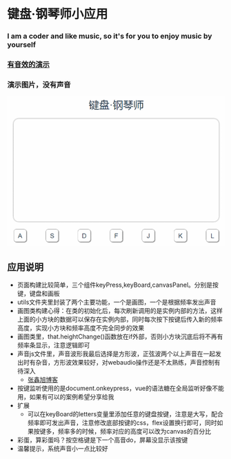 # 键盘·钢琴师小应用
### I am a coder and like music, so it's for you to enjoy music by yourself

### [有音效的演示](https://seven-share.github.io/pianoByKeyboard/dist/index.html)
### 演示图片，没有声音
![](./GIF.gif)
## 应用说明
- 页面构建比较简单，三个组件keyPress,keyBoard,canvasPanel。分别是按键，键盘和画板
- utils文件夹里封装了两个主要功能，一个是画图，一个是根据频率发出声音
- 画图类构建心得：在类的初始化后，每次刷新调用的是实例内部的方法，这样上面的小方块的数据可以保存在实例内部，同时每次按下按键后传入新的频率高度，实现小方块和频率高度不完全同步的效果
- 画图类里，that.heightChange()函数放在if外部，否则小方块沉底后将不再有频率条显示，注意逻辑即可
- 声音js文件里，声音波形我最后选择是方形波，正弦波两个以上声音在一起发出时有杂音，方形波效果较好，对webaudio操作还是不太熟练，声音控制有待深入
    - [张鑫旭博客](http://www.zhangxinxu.com/wordpress/2017/06/html5-web-audio-api-js-ux-voice/)
- 按键监听使用的是document.onkeypress，vue的语法糖在全局监听好像不能用，如果有可以的案例希望分享给我
- 扩展
    - 可以在keyBoard的letters变量里添加任意的键盘按键，注意是大写，配合频率即可发出声音，注意修改底部按键的css，flex设置换行即可，同时如果按键多，频率多的时候，频率对应的高度可以改为canvas的百分比
- 彩蛋，算彩蛋吗？按空格键是下一个高音do，屏幕没显示该按键
- 温馨提示，系统声音小一点比较好